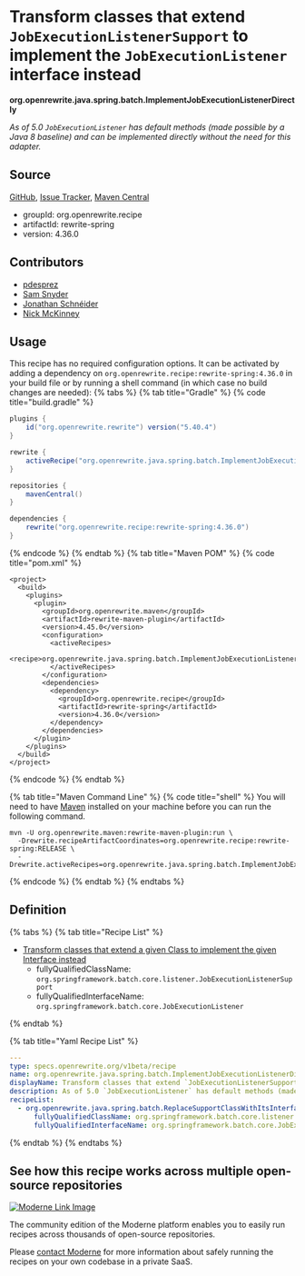 # Transform classes that extend `JobExecutionListenerSupport` to implement the `JobExecutionListener` interface instead

**org.openrewrite.java.spring.batch.ImplementJobExecutionListenerDirectly**

_As of 5.0 `JobExecutionListener` has default methods (made possible by a Java 8 baseline) and can be implemented directly without the need for this adapter._

## Source

[GitHub](https://github.com/openrewrite/rewrite-spring/blob/main/src/main/resources/META-INF/rewrite/spring-batch-5.0.yml), [Issue Tracker](https://github.com/openrewrite/rewrite-spring/issues), [Maven Central](https://central.sonatype.com/artifact/org.openrewrite.recipe/rewrite-spring/4.36.0/jar)

* groupId: org.openrewrite.recipe
* artifactId: rewrite-spring
* version: 4.36.0

## Contributors
* [pdesprez](35764353+desprez@users.noreply.github.com)
* [Sam Snyder](sam@moderne.io)
* [Jonathan Schnéider](jkschneider@gmail.com)
* [Nick McKinney](mckinneynichoals@gmail.com)


## Usage

This recipe has no required configuration options. It can be activated by adding a dependency on `org.openrewrite.recipe:rewrite-spring:4.36.0` in your build file or by running a shell command (in which case no build changes are needed): 
{% tabs %}
{% tab title="Gradle" %}
{% code title="build.gradle" %}
```groovy
plugins {
    id("org.openrewrite.rewrite") version("5.40.4")
}

rewrite {
    activeRecipe("org.openrewrite.java.spring.batch.ImplementJobExecutionListenerDirectly")
}

repositories {
    mavenCentral()
}

dependencies {
    rewrite("org.openrewrite.recipe:rewrite-spring:4.36.0")
}
```
{% endcode %}
{% endtab %}
{% tab title="Maven POM" %}
{% code title="pom.xml" %}
```markup
<project>
  <build>
    <plugins>
      <plugin>
        <groupId>org.openrewrite.maven</groupId>
        <artifactId>rewrite-maven-plugin</artifactId>
        <version>4.45.0</version>
        <configuration>
          <activeRecipes>
            <recipe>org.openrewrite.java.spring.batch.ImplementJobExecutionListenerDirectly</recipe>
          </activeRecipes>
        </configuration>
        <dependencies>
          <dependency>
            <groupId>org.openrewrite.recipe</groupId>
            <artifactId>rewrite-spring</artifactId>
            <version>4.36.0</version>
          </dependency>
        </dependencies>
      </plugin>
    </plugins>
  </build>
</project>
```
{% endcode %}
{% endtab %}

{% tab title="Maven Command Line" %}
{% code title="shell" %}
You will need to have [Maven](https://maven.apache.org/download.cgi) installed on your machine before you can run the following command.

```shell
mvn -U org.openrewrite.maven:rewrite-maven-plugin:run \
  -Drewrite.recipeArtifactCoordinates=org.openrewrite.recipe:rewrite-spring:RELEASE \
  -Drewrite.activeRecipes=org.openrewrite.java.spring.batch.ImplementJobExecutionListenerDirectly
```
{% endcode %}
{% endtab %}
{% endtabs %}

## Definition

{% tabs %}
{% tab title="Recipe List" %}
* [Transform classes that extend a given Class to implement the given Interface instead](../../../java/spring/batch/replacesupportclasswithitsinterface.md)
  * fullyQualifiedClassName: `org.springframework.batch.core.listener.JobExecutionListenerSupport`
  * fullyQualifiedInterfaceName: `org.springframework.batch.core.JobExecutionListener`

{% endtab %}

{% tab title="Yaml Recipe List" %}
```yaml
---
type: specs.openrewrite.org/v1beta/recipe
name: org.openrewrite.java.spring.batch.ImplementJobExecutionListenerDirectly
displayName: Transform classes that extend `JobExecutionListenerSupport` to implement the `JobExecutionListener` interface instead
description: As of 5.0 `JobExecutionListener` has default methods (made possible by a Java 8 baseline) and can be implemented directly without the need for this adapter.
recipeList:
  - org.openrewrite.java.spring.batch.ReplaceSupportClassWithItsInterface:
      fullyQualifiedClassName: org.springframework.batch.core.listener.JobExecutionListenerSupport
      fullyQualifiedInterfaceName: org.springframework.batch.core.JobExecutionListener

```
{% endtab %}
{% endtabs %}

## See how this recipe works across multiple open-source repositories

[![Moderne Link Image](/.gitbook/assets/ModerneRecipeButton.png)](https://public.moderne.io/recipes/org.openrewrite.java.spring.batch.ImplementJobExecutionListenerDirectly)

The community edition of the Moderne platform enables you to easily run recipes across thousands of open-source repositories.

Please [contact Moderne](https://moderne.io/product) for more information about safely running the recipes on your own codebase in a private SaaS.
